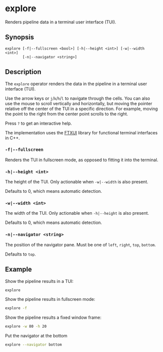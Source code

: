 # explore

Renders pipeline data in a terminal user interface (TUI).

## Synopsis

```
explore [-f|--fullscreen <bool>] [-h|--height <int>] [-w|--width <int>]
        [-n|--navigator <string>]
```

## Description

The `explore` operator renders the data in the pipeline in a terminal user
interface (TUI).

Use the arrow keys or `j`/`k`/`h`/`l` to navigate through the cells. You can
also use the mouse to scroll vertically and horizontally, but moving the pointer
relative off the center of the TUI in a specific direction. For example, moving
the point to the right from the center point scrolls to the right.

Press `?` to get an interactive help.

The implementation uses the [FTXUI](https://arthursonzogni.github.io/FTXUI/)
library for functional terminal interfaces in C++.

### `-f|--fullscreen`

Renders the TUI in fullscreen mode, as opposed to fitting it into the terminal.

### `-h|--height <int>`

The height of the TUI. Only actionable when `-w|--width` is also present.

Defaults to 0, which means automatic detection.

### `-w|--width <int>`

The width of the TUI. Only actionable when `-h|--height` is also present.

Defaults to 0, which means automatic detection.

### `-n|--navigator <string>`

The position of the navigator pane. Must be one of `left`, `right`, `top`,
`bottom`.

Defaults to `top`.

## Example

Show the pipeline results in a TUI:

```bash
explore
```

Show the pipeline results in fullscreen mode:

```bash
explore -f
```

Show the pipeline results a fixed window frame:

```bash
explore -w 80 -h 20
```

Put the navigator at the bottom

```bash
explore --navigator bottom
```
